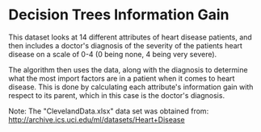 # Decision Trees Information Gain
This dataset looks at 14 different attributes of heart disease patients, and then includes a doctor's diagnosis of the severity of the patients heart disease on a scale of 0-4 (0 being none, 4 being very severe).

The algorithm then uses the data, along with the diagnosis to determine what the most import factors are in a patient when it comes to heart disease. This is done by calculating each attribute's information gain with respect to its parent, which in this case is the doctor's diagnosis.

Note: The "ClevelandData.xlsx" data set was obtained from: http://archive.ics.uci.edu/ml/datasets/Heart+Disease

